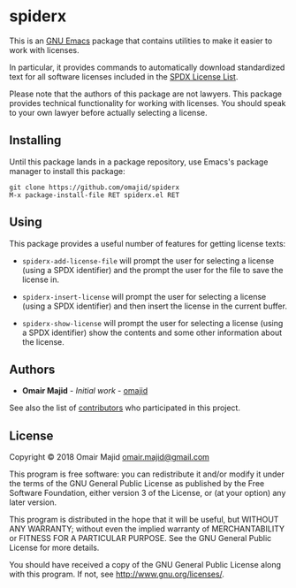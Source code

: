 # spiderx

This is an [GNU Emacs](https://www.gnu.org/software/emacs/) package that contains utilities to make it easier to work with licenses.

In particular, it provides commands to automatically download standardized text for all software licenses included in the [SPDX License List](https://spdx.org/licenses/).

Please note that the authors of this package are not lawyers. This package provides technical functionality for working with licenses. You should speak to your own lawyer before actually selecting a license.

## Installing

Until this package lands in a package repository, use Emacs's package manager to install this package:

```
git clone https://github.com/omajid/spiderx
M-x package-install-file RET spiderx.el RET
```

## Using

This package provides a useful number of features for getting license texts:

- `spiderx-add-license-file` will prompt the user for selecting a license (using a SPDX identifier) and the prompt the user for the file to save the license in.

- `spiderx-insert-license` will prompt the user for selecting a license (using a SPDX identifier) and then insert the license in the current buffer.

- `spiderx-show-license` will prompt the user for selecting a license (using a SPDX identifier) show the contents and some other information about the license.

## Authors

* **Omair Majid** - *Initial work* - [omajid](https://github.com/omajid)

See also the list of [contributors](https://github.com/omajid/spiderx/contributors) who participated in this project.

## License

Copyright © 2018 Omair Majid <omair.majid@gmail.com>

This program is free software: you can redistribute it and/or modify it under the terms of the GNU General Public License as published by the Free Software Foundation, either version 3 of the License, or (at your option) any later version.

This program is distributed in the hope that it will be useful, but WITHOUT ANY WARRANTY; without even the implied warranty of MERCHANTABILITY or FITNESS FOR A PARTICULAR PURPOSE. See the GNU General Public License for more details.

You should have received a copy of the GNU General Public License along with this program. If not, see <http://www.gnu.org/licenses/>.
